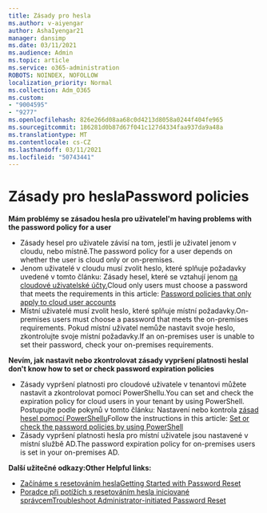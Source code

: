 ```yaml
---
title: Zásady pro hesla
ms.author: v-aiyengar
author: AshaIyengar21
manager: dansimp
ms.date: 03/11/2021
ms.audience: Admin
ms.topic: article
ms.service: o365-administration
ROBOTS: NOINDEX, NOFOLLOW
localization_priority: Normal
ms.collection: Adm_O365
ms.custom:
- "9004595"
- "9277"
ms.openlocfilehash: 826e266d08aa68c0d4213d8058a0244f404fe965
ms.sourcegitcommit: 186281d0b87d67f041c127d4334faa937da9a48a
ms.translationtype: MT
ms.contentlocale: cs-CZ
ms.lasthandoff: 03/11/2021
ms.locfileid: "50743441"
---
```

# <a name="password-policies"></a><span data-ttu-id="91e5c-102">Zásady pro hesla</span><span class="sxs-lookup"><span data-stu-id="91e5c-102">Password policies</span></span>

<span data-ttu-id="91e5c-103">**Mám problémy se zásadou hesla pro uživatele**</span><span class="sxs-lookup"><span data-stu-id="91e5c-103">**I'm having problems with the password policy for a user**</span></span>

- <span data-ttu-id="91e5c-104">Zásady hesel pro uživatele závisí na tom, jestli je uživatel jenom v cloudu, nebo místně.</span><span class="sxs-lookup"><span data-stu-id="91e5c-104">The password policy for a user depends on whether the user is cloud only or on-premises.</span></span>
- <span data-ttu-id="91e5c-105">Jenom uživatelé v cloudu musí zvolit heslo, které splňuje požadavky uvedené v tomto článku: Zásady hesel, které se vztahují jenom [na cloudové uživatelské účty.](https://docs.microsoft.com/azure/active-directory/authentication/concept-sspr-policy?WT.mc_id=Portal-Microsoft_Azure_Support#password-policies-that-only-apply-to-cloud-user-accounts)</span><span class="sxs-lookup"><span data-stu-id="91e5c-105">Cloud only users must choose a password that meets the requirements in this article: [Password policies that only apply to cloud user accounts](https://docs.microsoft.com/azure/active-directory/authentication/concept-sspr-policy?WT.mc_id=Portal-Microsoft_Azure_Support#password-policies-that-only-apply-to-cloud-user-accounts)</span></span>
- <span data-ttu-id="91e5c-106">Místní uživatelé musí zvolit heslo, které splňuje místní požadavky.</span><span class="sxs-lookup"><span data-stu-id="91e5c-106">On-premises users must choose a password that meets the on-premises requirements.</span></span> <span data-ttu-id="91e5c-107">Pokud místní uživatel nemůže nastavit svoje heslo, zkontrolujte svoje místní požadavky.</span><span class="sxs-lookup"><span data-stu-id="91e5c-107">If an on-premises user is unable to set their password, check your on-premises requirements.</span></span>

<span data-ttu-id="91e5c-108">**Nevím, jak nastavit nebo zkontrolovat zásady vypršení platnosti hesla**</span><span class="sxs-lookup"><span data-stu-id="91e5c-108">**I don't know how to set or check password expiration policies**</span></span>

- <span data-ttu-id="91e5c-109">Zásady vypršení platnosti pro cloudové uživatele v tenantovi můžete nastavit a zkontrolovat pomocí PowerShellu.</span><span class="sxs-lookup"><span data-stu-id="91e5c-109">You can set and check the expiration policy for cloud users in your tenant by using PowerShell.</span></span> <span data-ttu-id="91e5c-110">Postupujte podle pokynů v tomto článku: Nastavení nebo kontrola [zásad hesel pomocí PowerShellu](https://docs.microsoft.com/azure/active-directory/authentication/concept-sspr-policy?WT.mc_id=Portal-Microsoft_Azure_Support#set-or-check-the-password-policies-by-using-powershell)</span><span class="sxs-lookup"><span data-stu-id="91e5c-110">Follow the instructions in this article: [Set or check the password policies by using PowerShell](https://docs.microsoft.com/azure/active-directory/authentication/concept-sspr-policy?WT.mc_id=Portal-Microsoft_Azure_Support#set-or-check-the-password-policies-by-using-powershell)</span></span>
- <span data-ttu-id="91e5c-111">Zásady vypršení platnosti hesla pro místní uživatele jsou nastavené v místní službě AD.</span><span class="sxs-lookup"><span data-stu-id="91e5c-111">The password expiration policy for on-premises users is set in your on-premises AD.</span></span>

<span data-ttu-id="91e5c-112">**Další užitečné odkazy:**</span><span class="sxs-lookup"><span data-stu-id="91e5c-112">**Other Helpful links:**</span></span>
- [<span data-ttu-id="91e5c-113">Začínáme s resetováním hesla</span><span class="sxs-lookup"><span data-stu-id="91e5c-113">Getting Started with Password Reset</span></span>](https://docs.microsoft.com/azure/active-directory/authentication/concept-sspr-policy?WT.mc_id=Portal-Microsoft_Azure_Support#set-or-check-the-password-policies-by-using-powershell)
- [<span data-ttu-id="91e5c-114">Poradce při potížích s resetováním hesla iniciované správcem</span><span class="sxs-lookup"><span data-stu-id="91e5c-114">Troubleshoot Administrator-initiated Password Reset</span></span>](https://docs.microsoft.com/azure/active-directory/active-directory-passwords-troubleshoot?WT.mc_id=Portal-Microsoft_Azure_Support#troubleshoot-the-password-reset-portal)
